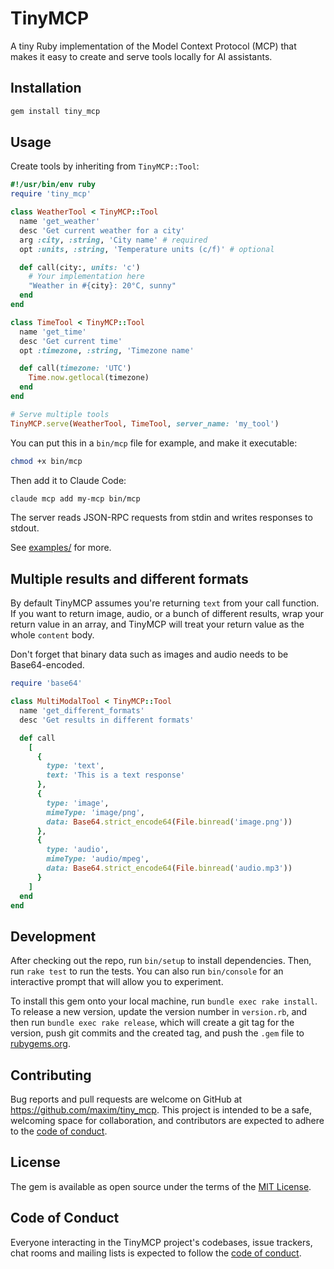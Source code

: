 # TinyMCP

A tiny Ruby implementation of the Model Context Protocol (MCP) that makes it easy to create and serve tools locally for AI assistants.

## Installation

```bash
gem install tiny_mcp
```

## Usage

Create tools by inheriting from `TinyMCP::Tool`:

```ruby
#!/usr/bin/env ruby
require 'tiny_mcp'

class WeatherTool < TinyMCP::Tool
  name 'get_weather'
  desc 'Get current weather for a city'
  arg :city, :string, 'City name' # required
  opt :units, :string, 'Temperature units (c/f)' # optional

  def call(city:, units: 'c')
    # Your implementation here
    "Weather in #{city}: 20°C, sunny"
  end
end

class TimeTool < TinyMCP::Tool
  name 'get_time'
  desc 'Get current time'
  opt :timezone, :string, 'Timezone name'

  def call(timezone: 'UTC')
    Time.now.getlocal(timezone)
  end
end

# Serve multiple tools
TinyMCP.serve(WeatherTool, TimeTool, server_name: 'my_tool')
```

You can put this in a `bin/mcp` file for example, and make it executable:

```bash
chmod +x bin/mcp
```

Then add it to Claude Code:

```bash
claude mcp add my-mcp bin/mcp
```

The server reads JSON-RPC requests from stdin and writes responses to stdout.

See [examples/](examples/) for more.

## Multiple results and different formats

By default TinyMCP assumes you're returning `text` from your call function. If you want to return image, audio, or a bunch of different results, wrap your return value in an array, and TinyMCP will treat your return value as the whole `content` body.

Don't forget that binary data such as images and audio needs to be Base64-encoded.

```ruby
require 'base64'

class MultiModalTool < TinyMCP::Tool
  name 'get_different_formats'
  desc 'Get results in different formats'

  def call
    [
      {
        type: 'text',
        text: 'This is a text response'
      },
      {
        type: 'image',
        mimeType: 'image/png',
        data: Base64.strict_encode64(File.binread('image.png'))
      },
      {
        type: 'audio',
        mimeType: 'audio/mpeg',
        data: Base64.strict_encode64(File.binread('audio.mp3'))
      }
    ]
  end
end
```

## Development

After checking out the repo, run `bin/setup` to install dependencies. Then, run `rake test` to run the tests. You can also run `bin/console` for an interactive prompt that will allow you to experiment.

To install this gem onto your local machine, run `bundle exec rake install`. To release a new version, update the version number in `version.rb`, and then run `bundle exec rake release`, which will create a git tag for the version, push git commits and the created tag, and push the `.gem` file to [rubygems.org](https://rubygems.org).

## Contributing

Bug reports and pull requests are welcome on GitHub at https://github.com/maxim/tiny_mcp. This project is intended to be a safe, welcoming space for collaboration, and contributors are expected to adhere to the [code of conduct](https://github.com/maxim/tiny_mcp/blob/main/CODE_OF_CONDUCT.md).

## License

The gem is available as open source under the terms of the [MIT License](https://opensource.org/licenses/MIT).

## Code of Conduct

Everyone interacting in the TinyMCP project's codebases, issue trackers, chat rooms and mailing lists is expected to follow the [code of conduct](https://github.com/maxim/tiny_mcp/blob/main/CODE_OF_CONDUCT.md).
